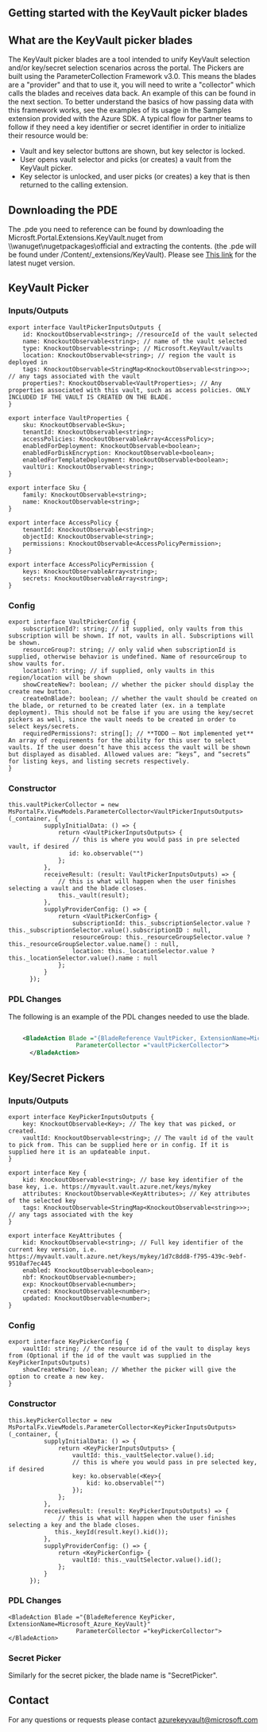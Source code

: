 <properties title="" pageTitle="Using the KeyVault Picker Blades" description="" authors="karlaug" />

<tags
    ms.service="portalfx"
    ms.workload="portalfx"
    ms.tgt_pltfrm="portalfx"
    ms.devlang="portalfx"
    ms.topic="keyvault-pickers-usage-doc"
    ms.date="1/31/2017"
    ms.author="karlaug"/>    

<a name="getting-started-with-the-keyvault-picker-blades"></a>
## Getting started with the KeyVault picker blades

<a name="what-are-the-keyvault-picker-blades"></a>
## What are the KeyVault picker blades

The KeyVault picker blades are a tool intended to unify KeyVault selection and/or key/secret selection scenarios across the portal. The Pickers are built using the ParameterCollection Framework v3.0. This means the blades are a "provider" and that to use it, you will need to write a "collector" which calls the blades and receives data back. An example of this can be found in the next section. To better understand the basics of how passing data with this framework works, see the examples of its usage in the Samples extension provided with the Azure SDK. 
A typical flow for partner teams to follow if they need a key identifier or secret identifier in order to initialize their resource would be:

- Vault and key selector buttons are shown, but key selector is locked.
- User opens vault selector and picks (or creates) a vault from the KeyVault picker.
- Key selector is unlocked, and user picks (or creates) a key that is then returned to the calling extension.

<a name="downloading-the-pde"></a>
## Downloading the PDE

The .pde you need to reference can be found by downloading the Microsft.Portal.Extensions.KeyVault.nuget from \\\wanuget\nugetpackages\official and extracting the contents. (the .pde will be found under /Content/_extensions/KeyVault). Please see [This link](https://msazure.visualstudio.com/One/_packaging?feedName=Official&protocolType=NuGet&packageName=microsoft.portal.extensions.keyvault&packageVersion=1.0.30&_a=view) for the latest nuget version.

<a name="keyvault-picker"></a>
## KeyVault Picker

<a name="keyvault-picker-inputs-outputs"></a>
### Inputs/Outputs
	
	export interface VaultPickerInputsOutputs {
	    id: KnockoutObservable<string>; //resourceId of the vault selected
	    name: KnockoutObservable<string>; // name of the vault selected
	    type: KnockoutObservable<string>; // Microsoft.KeyVault/vaults
	    location: KnockoutObservable<string>; // region the vault is deployed in
	    tags: KnockoutObservable<StringMap<KnockoutObservable<string>>>; // any tags associated with the vault
	    properties?: KnockoutObservable<VaultProperties>; // Any properties associated with this vault, such as access policies. ONLY INCLUDED IF THE VAULT IS CREATED ON THE BLADE.
	}
	
	export interface VaultProperties {
	    sku: KnockoutObservable<Sku>;
	    tenantId: KnockoutObservable<string>;
	    accessPolicies: KnockoutObservableArray<AccessPolicy>;
	    enabledForDeployment: KnockoutObservable<boolean>;
	    enabledForDiskEncryption: KnockoutObservable<boolean>;
	    enabledForTemplateDeployment: KnockoutObservable<boolean>;
	    vaultUri: KnockoutObservable<string>;
	}
	
	export interface Sku {
	    family: KnockoutObservable<string>;
	    name: KnockoutObservable<string>;
	}
	
	export interface AccessPolicy {
	    tenantId: KnockoutObservable<string>;
	    objectId: KnockoutObservable<string>;
	    permissions: KnockoutObservable<AccessPolicyPermission>;
	}
	
	export interface AccessPolicyPermission {
	    keys: KnockoutObservableArray<string>;
	    secrets: KnockoutObservableArray<string>;
	}

<a name="keyvault-picker-config"></a>
### Config

	export interface VaultPickerConfig {
	    subscriptionId?: string; // if supplied, only vaults from this subscription will be shown. If not, vaults in all. Subscriptions will be shown.
	    resourceGroup?: string; // only valid when subscriptionId is supplied, otherwise behavior is undefined. Name of resourceGroup to show vaults for.
	    location?: string; // if supplied, only vaults in this region/location will be shown
	    showCreateNew?: boolean; // whether the picker should display the create new button.
        createOnBlade?: boolean; // whether the vault should be created on the blade, or returned to be created later (ex. in a template deployment). This should not be false if you are using the key/secret pickers as well, since the vault needs to be created in order to select keys/secrets.
	    requiredPermissions?: string[]; // **TODO – Not implemented yet** An array of requirements for the ability for this user to select vaults. If the user doesn’t have this access the vault will be shown but displayed as disabled. Allowed values are: “keys”, and “secrets” for listing keys, and listing secrets respectively.
	}

<a name="keyvault-picker-constructor"></a>
### Constructor
	this.vaultPickerCollector = new MsPortalFx.ViewModels.ParameterCollector<VaultPickerInputsOutputs>(_container, {
	          supplyInitialData: () => {
	              return <VaultPickerInputsOutputs> {
	                  // this is where you would pass in pre selected vault, if desired
				     id: ko.observable("")
	              };
	          },
	          receiveResult: (result: VaultPickerInputsOutputs) => {
	              // this is what will happen when the user finishes selecting a vault and the blade closes.
	              this._vault(result);
	          },
	          supplyProviderConfig: () => {
	              return <VaultPickerConfig> {
	                  subscriptionId: this._subscriptionSelector.value ? this._subscriptionSelector.value().subscriptionID : null,
	                  resourceGroup: this._resourceGroupSelector.value ? this._resourceGroupSelector.value.name() : null,
	                  location: this._locationSelector.value ? this._locationSelector.value().name : null
	              };
	          }
	      });


<a name="keyvault-picker-pdl-changes"></a>
### PDL Changes

The following is an example of the PDL changes needed to use the blade. 

```xml

    <BladeAction Blade ="{BladeReference VaultPicker, ExtensionName=Microsoft_Azure_KeyVault}"
                   ParameterCollector ="vaultPickerCollector">
      </BladeAction>

```

<a name="key-secret-pickers"></a>
## Key/Secret Pickers


<a name="key-secret-pickers-inputs-outputs"></a>
### Inputs/Outputs
	export interface KeyPickerInputsOutputs {
	    key: KnockoutObservable<Key>; // The key that was picked, or created.
	    vaultId: KnockoutObservable<string>; // The vault id of the vault to pick from. This can be supplied here or in config. If it is supplied here it is an updateable input.
	}
	
	export interface Key {
	    kid: KnockoutObservable<string>; // base key identifier of the base key, i.e. https://myvault.vault.azure.net/keys/mykey
	    attributes: KnockoutObservable<KeyAttributes>; // Key attributes of the selected key
	    tags: KnockoutObservable<StringMap<KnockoutObservable<string>>>; // any tags associated with the key
	}
	
	export interface KeyAttributes {
	    kid: KnockoutObservable<string>; // Full key identifier of the current key version, i.e. https://myvault.vault.azure.net/keys/mykey/1d7c8dd8-f795-439c-9ebf-9510af7ec445
	    enabled: KnockoutObservable<boolean>;
	    nbf: KnockoutObservable<number>;
	    exp: KnockoutObservable<number>;
	    created: KnockoutObservable<number>;
	    updated: KnockoutObservable<number>;
	}

<a name="key-secret-pickers-config"></a>
### Config
	export interface KeyPickerConfig {
	    vaultId: string; // the resource id of the vault to display keys from (Optional if the id of the vault was supplied in the KeyPickerInputsOutputs)
	    showCreateNew?: boolean; // Whether the picker will give the option to create a new key.
	}
<a name="key-secret-pickers-constructor"></a>
### Constructor
	this.keyPickerCollector = new MsPortalFx.ViewModels.ParameterCollector<KeyPickerInputsOutputs>(_container, {
	          supplyInitialData: () => {
	              return <KeyPickerInputsOutputs> {
	                  vaultId: this._vaultSelector.value().id;
	                  // this is where you would pass in pre selected key, if desired
	                  key: ko.observable(<Key>{
	                      kid: ko.observable("")
	                  });
	              };
	          },
	          receiveResult: (result: KeyPickerInputsOutputs) => {
	              // this is what will happen when the user finishes selecting a key and the blade closes.
	             this._keyId(result.key().kid());
	          },
	          supplyProviderConfig: () => {
	              return <KeyPickerConfig> {
	                  vaultId: this._vaultSelector.value().id();
	              };
	          }
	      });

<a name="key-secret-pickers-pdl-changes"></a>
### PDL Changes
	<BladeAction Blade ="{BladeReference KeyPicker, ExtensionName=Microsoft_Azure_KeyVault}"
	                   ParameterCollector ="keyPickerCollector">
	</BladeAction>

<a name="key-secret-pickers-secret-picker"></a>
### Secret Picker

Similarly for the secret picker, the blade name is "SecretPicker".

<a name="contact"></a>
## Contact

For any questions or requests please contact azurekeyvault@microsoft.com

